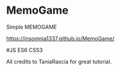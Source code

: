 # MemoGame

Simple MEMOGAME 

https://insomnia1337.github.io/MemoGame/

#JS ES6 CSS3



All credits to TaniaRascia for great tutorial.
